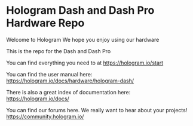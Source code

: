 # Hologram Dash and Dash Pro Hardware Repo

Welcome to Hologram
We hope you enjoy using our hardware

This is the repo for the Dash and Dash Pro

You can find everything you need to at
https://hologram.io/start

You can find the user manual here:
https://hologram.io/docs/hardware/hologram-dash/

There is also a great index of documentation here:
https://hologram.io/docs/

You can find our forums here. We really want to hear about your projects!
https://community.hologram.io/

